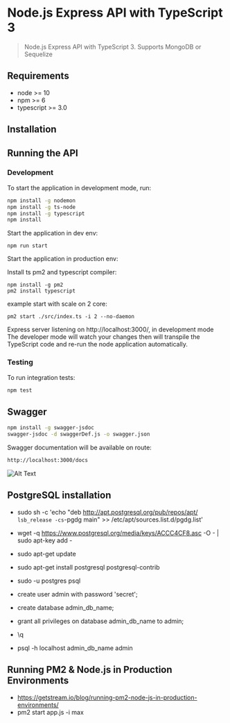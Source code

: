 # Node.js Express API with TypeScript 3

> Node.js Express API with TypeScript 3. Supports MongoDB or Sequelize

## Requirements

- node >= 10
- npm >= 6
- typescript >= 3.0

## Installation

## Running the API
### Development
To start the application in development mode, run:

```bash
npm install -g nodemon
npm install -g ts-node
npm install -g typescript
npm install
```

Start the application in dev env:
```
npm run start

```
Start the application in production env:

Install ts pm2 and typescript compiler:
```
npm install -g pm2
pm2 install typescript
```

example start with scale on 2 core:
```
pm2 start ./src/index.ts -i 2 --no-daemon
```

Express server listening on http://localhost:3000/, in development mode
The developer mode will watch your changes then will transpile the TypeScript code and re-run the node application automatically.

### Testing
To run integration tests: 
```bash
npm test
```

## Swagger
```bash
npm install -g swagger-jsdoc
swagger-jsdoc -d swaggerDef.js -o swagger.json
```
Swagger documentation will be available on route: 
```bash
http://localhost:3000/docs
```
![Alt Text](https://i.ibb.co/b6SdyQV/gif1.gif)


## PostgreSQL installation
  
  - sudo sh -c 'echo "deb http://apt.postgresql.org/pub/repos/apt/ `lsb_release -cs`-pgdg main" >> /etc/apt/sources.list.d/pgdg.list'

  - wget -q https://www.postgresql.org/media/keys/ACCC4CF8.asc -O - | sudo apt-key add -

  - sudo apt-get update

  - sudo apt-get install postgresql postgresql-contrib

  - sudo -u postgres psql

  - create user admin with password 'secret';

  - create database admin_db_name;

  - grant all privileges on database admin_db_name to admin;

  - \q

  - psql -h localhost admin_db_name admin


## Running PM2 & Node.js in Production Environments
 - https://getstream.io/blog/running-pm2-node-js-in-production-environments/
 - pm2 start app.js -i max